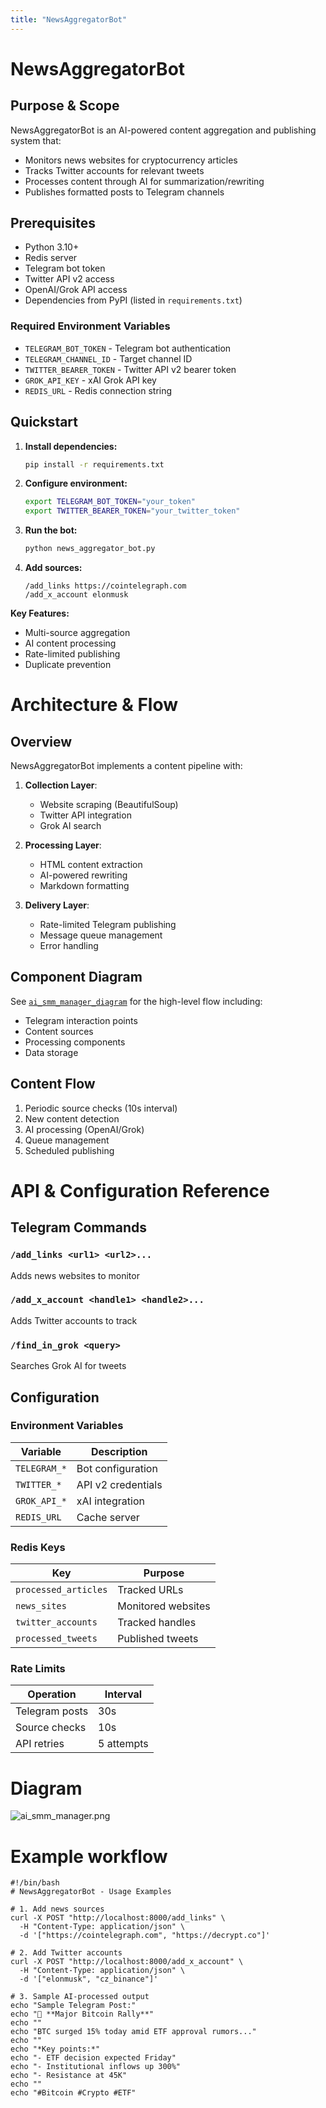 ```yaml
---
title: "NewsAggregatorBot"
---
```


# NewsAggregatorBot

## Purpose & Scope
NewsAggregatorBot is an AI-powered content aggregation and publishing system that:
- Monitors news websites for cryptocurrency articles
- Tracks Twitter accounts for relevant tweets
- Processes content through AI for summarization/rewriting
- Publishes formatted posts to Telegram channels

## Prerequisites
- Python 3.10+
- Redis server
- Telegram bot token
- Twitter API v2 access
- OpenAI/Grok API access
- Dependencies from PyPI (listed in `requirements.txt`)

### Required Environment Variables
- `TELEGRAM_BOT_TOKEN` - Telegram bot authentication
- `TELEGRAM_CHANNEL_ID` - Target channel ID
- `TWITTER_BEARER_TOKEN` - Twitter API v2 bearer token
- `GROK_API_KEY` - xAI Grok API key
- `REDIS_URL` - Redis connection string

## Quickstart
1. **Install dependencies:**
   ```bash
   pip install -r requirements.txt
   ```

2. **Configure environment:**
   ```bash
   export TELEGRAM_BOT_TOKEN="your_token"
   export TWITTER_BEARER_TOKEN="your_twitter_token"
   ```

3. **Run the bot:**
   ```bash
   python news_aggregator_bot.py
   ```

4. **Add sources:**
   ```
   /add_links https://cointelegraph.com
   /add_x_account elonmusk
   ```

**Key Features:**
- Multi-source aggregation
- AI content processing
- Rate-limited publishing
- Duplicate prevention

# Architecture & Flow

## Overview
NewsAggregatorBot implements a content pipeline with:

1. **Collection Layer**:
   - Website scraping (BeautifulSoup)
   - Twitter API integration
   - Grok AI search

2. **Processing Layer**:
   - HTML content extraction
   - AI-powered rewriting
   - Markdown formatting

3. **Delivery Layer**:
   - Rate-limited Telegram publishing
   - Message queue management
   - Error handling

## Component Diagram
See [`ai_smm_manager_diagram`](./images/diagrams/ai_smm_manager.png) for the high-level flow including:
- Telegram interaction points
- Content sources
- Processing components
- Data storage

## Content Flow
1. Periodic source checks (10s interval)
2. New content detection
3. AI processing (OpenAI/Grok)
4. Queue management
5. Scheduled publishing

# API & Configuration Reference

## Telegram Commands

### `/add_links <url1> <url2>...`
Adds news websites to monitor

### `/add_x_account <handle1> <handle2>...`
Adds Twitter accounts to track

### `/find_in_grok <query>`
Searches Grok AI for tweets

## Configuration

### Environment Variables
| Variable | Description |
|----------|-------------|
| `TELEGRAM_*` | Bot configuration |
| `TWITTER_*` | API v2 credentials |
| `GROK_API_*` | xAI integration |
| `REDIS_URL` | Cache server |

### Redis Keys
| Key | Purpose |
|-----|---------|
| `processed_articles` | Tracked URLs |
| `news_sites` | Monitored websites |
| `twitter_accounts` | Tracked handles |
| `processed_tweets` | Published tweets |

### Rate Limits
| Operation | Interval |
|-----------|---------|
| Telegram posts | 30s |
| Source checks | 10s |
| API retries | 5 attempts |

# Diagram

![ai_smm_manager.png](/img/ai_smm_manager.png)

# Example workflow
```
#!/bin/bash
# NewsAggregatorBot - Usage Examples

# 1. Add news sources
curl -X POST "http://localhost:8000/add_links" \
  -H "Content-Type: application/json" \
  -d '["https://cointelegraph.com", "https://decrypt.co"]'

# 2. Add Twitter accounts
curl -X POST "http://localhost:8000/add_x_account" \
  -H "Content-Type: application/json" \
  -d '["elonmusk", "cz_binance"]'

# 3. Sample AI-processed output
echo "Sample Telegram Post:"
echo "🚀 **Major Bitcoin Rally**"
echo ""
echo "BTC surged 15% today amid ETF approval rumors..."
echo ""
echo "*Key points:*"
echo "- ETF decision expected Friday"
echo "- Institutional inflows up 300%"
echo "- Resistance at 45K"
echo ""
echo "#Bitcoin #Crypto #ETF"
```